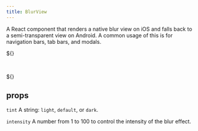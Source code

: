 ```yaml
---
title: BlurView
---
```


A React component that renders a native blur view on iOS and falls back to a semi-transparent view on Android. A common usage of this is for navigation bars, tab bars, and modals.

${<SnackEmbed snackId="HyUD9DJ3l" />}

<br />

${<SnackEmbed snackId="BJpzivyhg" />}

## props

 `tint`
A string: `light`, `default`, or `dark`.

 `intensity`
A number from 1 to 100 to control the intensity of the blur effect.
